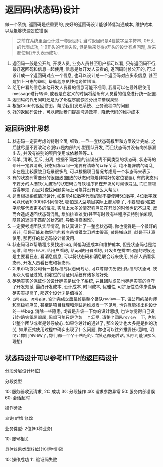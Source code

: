 # 返回码(状态码)设计

做一个系统, 返回码是很重要的, 良好的返回码设计能够降低沟通成本, 维护成本, 以及能够快速定位错误

> 之前在系统里面设计过一套返回码, 当时返回码是4位数字型字符串, 0开头的代表成功, 1-9开头的代表失败, 但是后来觉得`0`开头的设计有点问题, 后来都使用`1`开头表示成功.

1. 返回码一般是公开的, 开发人员, 业务人员甚至用户都可以看, 只有返回码不行, 最好返回码和信息一起使用, 信息是给开发人员看的, 返回码时候公开的, 可以设计成一个返回码对应一个信息, 也可以设计成一个返回码对应多条信息. 甚至是加上日志的帮助, 帮助程序员快速定位错误.
2. 给用户看的信息和给开发人员看的信息可能不相同, 我看可以在最外层使用message进行转译, 或者是在定义的时候将给所有人员看的信息进行统一配置.
3. 返回码的作用同时还是为了让程序能够区分出来错误类型.
4. 根据Code的返回饼图，帮助我们发现系统、业务流程中的问题.
5. 好的返回码设计，可以帮助我们提高沟通效率，降低代码的维护成本

## 返回码设计思想

1. 状态码一定要考虑的特别全面, 细致, 一旦一套状态码模型和方案设计完成, 之后就尽量不要改动它(除非是内部的小型团队开发, 而且状态码并没有向外暴漏出去, 并没有被别的项目使用或依赖等等...).
2. 简单, 清晰, 互斥, 分离, 根据不同类型的错误分离不同类型的状态码, 状态码的设计一定要清晰, 状态码相互间一定要有清晰的互斥关系, 绝不能朦胧的混乱, 实在是比较朦胧且场景很多的, 可以根据项目情况考虑用一个状态码来表示.
3. 有的状态码需要分的很细致(细致的状态码能够非常好的定位错误), 有的状态码不要分的太细致(太细致的状态码会导致程序员在开发的时候很混乱, 而且管理变得麻烦, 而且对查找问题实际上可能并没有那么大帮助).
4. 适当根据系统情况设计, 如果能4位数字代表的就不要使用5位数字, 4位数字就可以代表10000种不同情况, 哪怕是大型项目实际上都足够了, 不要想着5位数字能够代表更多的情况, 实际上太多的情况程序员在开发的时候也记不过来, 反而会造成返回状态码混乱, 增加排查难度(甚至有时候有些程序员特别怕麻烦, 随意的返回不匹配的状态码, 导致排查困难).
5. 一定要考虑团队实际情况, 你认真设计了一整套状态码, 你也觉得是一个很好的设计, 但是可能和你配合的程序员觉得学习成本很高, 就是嫌麻烦, 就是不认真使用, 那再好的状态码设计都没用.
6. 状态码可以帮助程序员找出bug, 降低沟通成本和维护成本, 但是状态码也是给运维, 给项目经理, 给用户看的, 给api使用者看的, 开发者在排查问题的时候还是主要看日志, 看消息信息, 可以将状态码和消息联合起来使用, 外部人员看状态码, 开发人员看日志和状态码.
7. 如果市场或公司有一套标准的状态码的话, 可以考虑优先使用标准的状态码, 使用众人验证过的, 约定过的验证码系统有诸多般好处.
8. 确确实实的保证你的设计确实是优化了系统, 并且团队成员也确确实实的遵守了开发规范, 最终开发成本, 设计成本, 时间成本, 优雅性, 可扩展性总体来说确确实实提高了, 那这个设计才是值得的.
9. `当局者迷, 旁观者清`, 设计完成之后最好是整个团队review一下, 请公司的架构师和高级程序员, 甚至是项目经理和测试运维发表一下见解, 也许就能找出你设计的一些bug, 消除一些隐患, 或者是升级一下你的设计思想, 也许你觉得自己设计的确实很屌很屌, 但很可能只是你的一个幻觉. 请整个团队review一下, 也能让整个团队或者是领导放心. 如果你设计的通过了, 那么设计也大多是是你的功劳, 如果正式使用过程中确实出现了什么问题, 你也可以往外推责任:(那啥, 明明让你们review了, 你们都一个个干啥吃的. 当然这都是后话, 实际可能没那么理想)

## 状态码设计可以参考HTTP的返回码设计

分段分层设计(6位)

分段类型

   10: 服务器收到请求, 
   20: 成功
   30: 分段操作
   40: 请求参数异常
   50: 服务内部错误
   60: 会话超时

操作涉及

   查询
   新增
   修改
   

业务类型: 2位(90种业务)

   10: 账号相关

具体结果类型(2位)(100种情况)

   10: 操作成功
   11: 验证码失败

